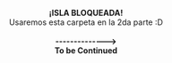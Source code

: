 <p align="center">
  <b>¡ISLA BLOQUEADA!</b><br>
  Usaremos esta carpeta en la 2da parte :D<br><br>
  <b>--------------><br>
     To be Continued</b>
</p>

